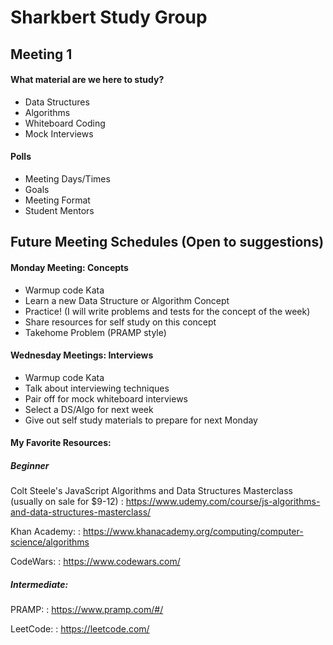 # Sharkbert Study Group

## Meeting 1

#### What material are we here to study?
- Data Structures
- Algorithms
- Whiteboard Coding
- Mock Interviews


#### Polls
- Meeting Days/Times
- Goals
- Meeting Format
- Student Mentors


## Future Meeting Schedules (Open to suggestions) ##

#### Monday Meeting: Concepts
- Warmup code Kata
- Learn a new Data Structure or Algorithm Concept
- Practice! (I will write problems and tests for the concept of the week)
- Share resources for self study on this concept
- Takehome Problem (PRAMP style)

#### Wednesday Meetings: Interviews
- Warmup code Kata
- Talk about interviewing techniques
- Pair off for mock whiteboard interviews
- Select a DS/Algo for next week
- Give out self study materials to prepare for next Monday


#### My Favorite Resources:
##### Beginner
Colt Steele's JavaScript Algorithms and Data Structures Masterclass (usually on sale for $9-12)
: https://www.udemy.com/course/js-algorithms-and-data-structures-masterclass/

Khan Academy:
: https://www.khanacademy.org/computing/computer-science/algorithms 

CodeWars:
: https://www.codewars.com/
 
##### Intermediate:
PRAMP: 
: https://www.pramp.com/#/

LeetCode:
: https://leetcode.com/
